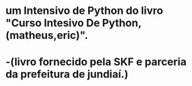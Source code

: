 # um Intensivo de Python do livro "Curso Intesivo De Python,(matheus,eric)".
# -(livro fornecido pela SKF e parceria da prefeitura de jundiaí.)
